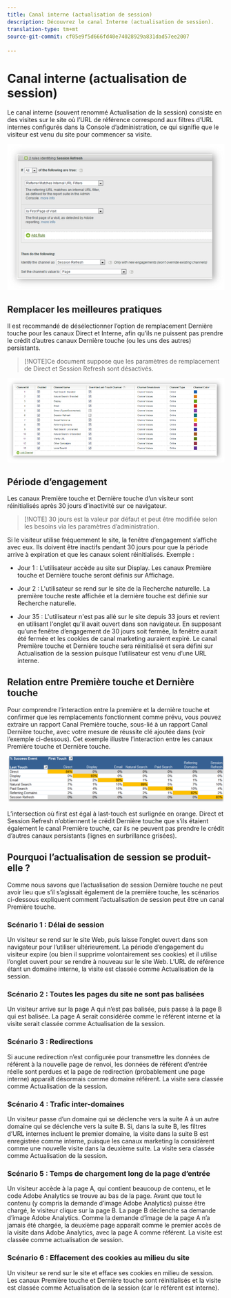 ```yaml
---
title: Canal interne (actualisation de session)
description: Découvrez le canal Interne (actualisation de session).
translation-type: tm+mt
source-git-commit: cf05e9f5d666fd40e74028929a831dad57ee2007

---
```



# Canal interne (actualisation de session)

Le canal interne (souvent renommé Actualisation de la session) consiste en des visites sur le site où l’URL de référence correspond aux filtres d’URL internes configurés dans la Console d’administration, ce qui signifie que le visiteur est venu du site pour commencer sa visite.

![](assets/int-channel1.png)

## Remplacer les meilleures pratiques

Il est recommandé de désélectionner l’option de remplacement Dernière touche pour les canaux Direct et Interne, afin qu’ils ne puissent pas prendre le crédit d’autres canaux Dernière touche (ou les uns des autres) persistants.

>[!NOTE]Ce document suppose que les paramètres de remplacement de Direct et Session Refresh sont désactivés.

![](assets/int-channel2.png)

## Période d’engagement

Les canaux Première touche et Dernière touche d’un visiteur sont réinitialisés après 30 jours d’inactivité sur ce navigateur.

>[!NOTE] 30 jours est la valeur par défaut et peut être modifiée selon les besoins via les paramètres d’administration.

Si le visiteur utilise fréquemment le site, la fenêtre d’engagement s’affiche avec eux. Ils doivent être inactifs pendant 30 jours pour que la période arrive à expiration et que les canaux soient réinitialisés.
Exemple :

* Jour 1 : L’utilisateur accède au site sur Display. Les canaux Première touche et Dernière touche seront définis sur Affichage.

* Jour 2 : L'utilisateur se rend sur le site de la Recherche naturelle. La première touche reste affichée et la dernière touche est définie sur Recherche naturelle.

* Jour 35 : L'utilisateur n'est pas allé sur le site depuis 33 jours et revient en utilisant l'onglet qu'il avait ouvert dans son navigateur. En supposant qu’une fenêtre d’engagement de 30 jours soit fermée, la fenêtre aurait été fermée et les cookies de canal marketing auraient expiré. Le canal Première touche et Dernière touche sera réinitialisé et sera défini sur Actualisation de la session puisque l’utilisateur est venu d’une URL interne.

## Relation entre Première touche et Dernière touche

Pour comprendre l’interaction entre la première et la dernière touche et confirmer que les remplacements fonctionnent comme prévu, vous pouvez extraire un rapport Canal Première touche, sous-lié à un rapport Canal Dernière touche, avec votre mesure de réussite clé ajoutée dans (voir l’exemple ci-dessous). Cet exemple illustre l’interaction entre les canaux Première touche et Dernière touche.

![](assets/int-channel3.png)

L’intersection où first est égal à last-touch est surlignée en orange. Direct et Session Refresh n’obtiennent le crédit Dernière touche que s’ils étaient également le canal Première touche, car ils ne peuvent pas prendre le crédit d’autres canaux persistants (lignes en surbrillance grisées).

## Pourquoi l’actualisation de session se produit-elle ?

Comme nous savons que l’actualisation de session Dernière touche ne peut avoir lieu que s’il s’agissait également de la première touche, les scénarios ci-dessous expliquent comment l’actualisation de session peut être un canal Première touche.

### Scénario 1 : Délai de session

Un visiteur se rend sur le site Web, puis laisse l’onglet ouvert dans son navigateur pour l’utiliser ultérieurement. La période d’engagement du visiteur expire (ou bien il supprime volontairement ses cookies) et il utilise l’onglet ouvert pour se rendre à nouveau sur le site Web. L’URL de référence étant un domaine interne, la visite est classée comme Actualisation de la session.

### Scénario 2 : Toutes les pages du site ne sont pas balisées

Un visiteur arrive sur la page A qui n’est pas balisée, puis passe à la page B qui est balisée. La page A serait considérée comme le référent interne et la visite serait classée comme Actualisation de la session.

### Scénario 3 : Redirections

Si aucune redirection n’est configurée pour transmettre les données de référent à la nouvelle page de renvoi, les données de référent d’entrée réelle sont perdues et la page de redirection (probablement une page interne) apparaît désormais comme domaine référent. La visite sera classée comme Actualisation de la session.

### Scénario 4 : Trafic inter-domaines

Un visiteur passe d’un domaine qui se déclenche vers la suite A à un autre domaine qui se déclenche vers la suite B. Si, dans la suite B, les filtres d’URL internes incluent le premier domaine, la visite dans la suite B est enregistrée comme interne, puisque les canaux marketing la considèrent comme une nouvelle visite dans la deuxième suite. La visite sera classée comme Actualisation de la session.

### Scénario 5 : Temps de chargement long de la page d’entrée

Un visiteur accède à la page A, qui contient beaucoup de contenu, et le code Adobe Analytics se trouve au bas de la page. Avant que tout le contenu (y compris la demande d’image Adobe Analytics) puisse être chargé, le visiteur clique sur la page B. La page B déclenche sa demande d’image Adobe Analytics. Comme la demande d’image de la page A n’a jamais été chargée, la deuxième page apparaît comme le premier accès de la visite dans Adobe Analytics, avec la page A comme référent. La visite est classée comme actualisation de session.

### Scénario 6 : Effacement des cookies au milieu du site

Un visiteur se rend sur le site et efface ses cookies en milieu de session. Les canaux Première touche et Dernière touche sont réinitialisés et la visite est classée comme Actualisation de la session (car le référent est interne).
